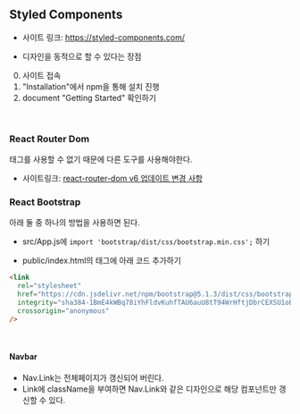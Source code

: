 ## Styled Components

- 사이트 링크: https://styled-components.com/

- 디자인을 동적으로 할 수 있다는 장점

0. 사이트 접속
1. "Installation"에서 npm을 통해 설치 진행
2. document "Getting Started" 확인하기

<br/>

### React Router Dom

<a> 태그를 사용할 수 없기 때문에 다른 도구를 사용해야한다.

- 사이트링크: [react-router-dom v6 업데이트 변경 사항](https://kyung-a.tistory.com/36)

### React Bootstrap

아래 둘 중 하나의 방법을 사용하면 된다.

- src/App.js에 `import 'bootstrap/dist/css/bootstrap.min.css';` 하기

- public/index.html의 <head>태그에 아래 코드 추가하기

```html
<link
  rel="stylesheet"
  href="https://cdn.jsdelivr.net/npm/bootstrap@5.1.3/dist/css/bootstrap.min.css"
  integrity="sha384-1BmE4kWBq78iYhFldvKuhfTAU6auU8tT94WrHftjDbrCEXSU1oBoqyl2QvZ6jIW3"
  crossorigin="anonymous"
/>
```

<br/>

#### Navbar

- Nav.Link는 전체페이지가 갱신되어 버린다.
- Link에 className을 부여하면 Nav.Link와 같은 디자인으로 해당 컴포넌트만 갱신할 수 있다.
